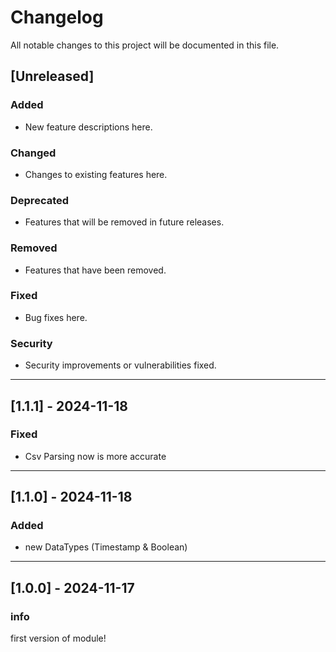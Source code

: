 # Changelog

All notable changes to this project will be documented in this file.

## [Unreleased]
### Added
- New feature descriptions here.

### Changed
- Changes to existing features here.

### Deprecated
- Features that will be removed in future releases.

### Removed
- Features that have been removed.

### Fixed
- Bug fixes here.

### Security
- Security improvements or vulnerabilities fixed.

---

## [1.1.1] - 2024-11-18
### Fixed
- Csv Parsing now is more accurate

---

## [1.1.0] - 2024-11-18
### Added
- new DataTypes (Timestamp & Boolean)

---

## [1.0.0] - 2024-11-17
### info
first version of module!
